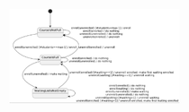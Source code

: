 <p align="center">
  <img width="60%" src="https://github.com/Macc0de/Java_collection/blob/main/Testing/2.%20%D0%9C%D0%B5%D1%82%D0%BE%D0%B4%20%D1%87%D1%91%D1%80%D0%BD%D0%BE%D0%B3%D0%BE%20%D1%8F%D1%89%D0%B8%D0%BA%D0%B0.%20%D0%94%D0%B8%D0%B0%D0%B3%D1%80%D0%B0%D0%BC%D0%BC%D0%B0%20%D1%81%D0%BE%D1%81%D1%82%D0%BE%D1%8F%D0%BD%D0%B8%D0%B9/diagram.jpg">
</p> 
